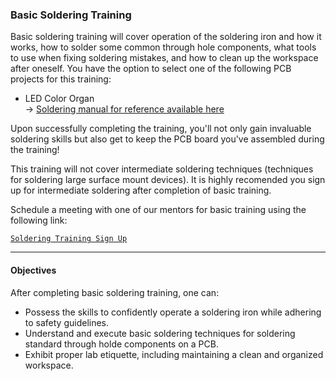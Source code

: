 ### Basic Soldering Training

Basic soldering training will cover operation of the soldering iron and how it works, how to solder some common through hole components, what tools to use when fixing soldering mistakes, and how to clean up the workspace after oneself. You have the option to select one of the following PCB projects for this training:

- LED Color Organ \
    -> [Soldering manual for reference available here](https://github.com/Amp-Lab-at-VT/website/raw/master/docs/sold_docs/Basic%20Soldering%20Training%20Manual%20(LED%20Color%20Organ).pdf) 

Upon successfully completing the training, you'll not only gain invaluable soldering skills but also get to keep the PCB board you've assembled during the training!

This training will not cover intermediate soldering techniques (techniques for soldering large surface mount devices). It is highly recomended you sign up for intermediate soldering after completion of basic training.

Schedule a meeting with one of our mentors for basic training using the following link:

<a class="button is-link" href="/soldering/booking">   
        
    Soldering Training Sign Up
</a>

---

#### Objectives
After completing basic soldering training, one can:
- Possess the skills to confidently operate a soldering iron while adhering to safety guidelines.
- Understand and execute basic soldering techniques for soldering standard through holde components on a PCB.
- Exhibit proper lab etiquette, including maintaining a clean and organized workspace.